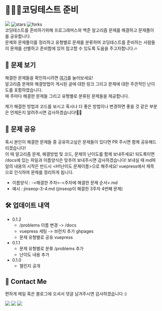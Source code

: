 # 👨🏻‍💻코딩테스트 준비   
<a href="https://hits.seeyoufarm.com"><img src="https://hits.seeyoufarm.com/api/count/incr/badge.svg?url=https%3A%2F%2Fgithub.com%2Fkim-jin-seop%2Fcodingtest-problem-solving&count_bg=%2379C83D&title_bg=%23555555&icon=&icon_color=%23E7E7E7&title=hits&edge_flat=false"/></a>
<img src="https://img.shields.io/github/stars/kim-jin-seop/codingtest-problem-solving" alt="stars"/>
<img src="https://img.shields.io/github/forks/kim-jin-seop/codingtest-problem-solving" alt="forks"/>  
코딩테스트를 준비하기위해 프로그래머스와 백준 알고리즘 문제를 해결하고 문제풀이를 공유합니다.   
문제와 문제풀이를 정리하고 유형별로 문제를 분류하여 코딩테스트를 준비하는 사람들이 문제를 선별하고 준비함에 있어 참고할 수 있도록 도움을 주고자합니다.🔥

## 📖 문제 보기

해결한 문제들을 확인하시려면 [여기](https://kim-jin-seop.github.io/CodingTest/)를 눌러보세요!  
알고리즘 문제와 해결방법이 게시된 글에 대한 링크 그리고 문제에 대한 주관적인 난이도를 포함하였습니다.  
매 주마다 해결한 문제들 그리고 유형별로 분류된 문제들을 제공합니다.  

제가 해결한 방법과 코드를 보시고 혹시나 더 좋은 방법이나 변경하면 좋을 것 같은 부분은 언제든지 알려주시면 감사하겠습니다!🙏🏻

## 💬 문제 공유

혹시 본인이 해결한 문제들 중 공유하고싶은 문제들이 있다면 PR 주시면 함께 공유해드리겠습니다!  
이 때 알고리즘 문제, 해결방법 및 코드, 문제의 난이도를 함께 보내주세요!
되도록이면 /docs에 있는 파일과 이름양식은 맞추어 보내주시면 감사하겠습니다! 
보내실 때 md파일의 내용의 시작은 반드시 <H1난이도 문제이름>으로 해주세요! vuepress에서 제목으로 인식하여 문제를 정리하게 됩니다.

- 이름양식 : <github name>-<해결한 주차>-<주차에 해결한 문제 순서>.md
- 예시 : jinseop-3-4.md (jinseop이 해결한 3주차 4번째 문제)

## 🛠 업데이트 내역
* 0.1.2 
	* /problems 이름 변경 -> /docs
	* vuepress 세팅 -> 브런치 추가 ghpages
	* 문제 유형별로 공유 vuepress
* 0.1.1
	* 문제 유형별로 분류 /problems 추가
	* 난이도 내용 추가
* 0.1.0
   	* 첼린지 공개


## 👀 Contact Me
편하게 메일 혹은 블로그에 오셔서 댓글 남겨주시면 감사하겠습니다 :)   
	
  <a href="https://cnu-jinseop.tistory.com/" target="_blank"><img src="https://img.shields.io/badge/Blog-gray?style=flat-square&logo=TV%20Time&logoColor=white&link=https://cnu-jinseop.tistory.com/"/></a>
  <a href="mailto:tjq2702@naver.com" target="_blank"><img src="https://img.shields.io/badge/tjq2702@naver.com-03C75A?style=flat-square&logo=Naver&logoColor=white&link=tjq2702@naver.com"/></a>
  <a href="https://www.facebook.com/JinSeopDev" target = "_blank"><img src="https://img.shields.io/badge/-Facebook-1877f2?style=flat-square&logo=facebook&logoColor=white&link=https://www.facebook.com/JinSeopDev"/></a>

